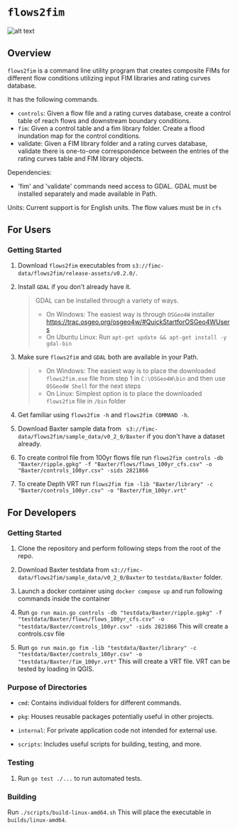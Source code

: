 # `flows2fim`
![alt text](image.png)
## Overview
`flows2fim` is a command line utility program that creates composite FIMs for different flow conditions utilizing input FIM libraries and rating curves database.

It has the following commands.
 - `controls`: Given a flow file and a rating curves database, create a control table of reach flows and downstream boundary conditions.
 - `fim`: Given a control table and a fim library folder. Create a flood inundation map for the control conditions.
  - validate: Given a FIM library folder and a rating curves database, validate there is one-to-one correspondence between the entries of the rating curves table and FIM library objects.

Dependencies:
 - 'fim' and 'validate' commands need access to GDAL. GDAL must be installed separately and made available in Path.

Units:
Current support is for English units. The flow values must be in `cfs`

## For Users

### Getting Started

1. Download `flows2fim` executables from `s3://fimc-data/flows2fim/release-assets/v0.2.0/`.

1. Install `GDAL` if you don't already have it.
   > GDAL can be installed through a variety of ways.
   > - On Windows: The easiest way is through `OSGeo4W` installer https://trac.osgeo.org/osgeo4w/#QuickStartforOSGeo4WUsers
   > - On Ubuntu Linux: Run `apt-get update && apt-get install -y gdal-bin`

1. Make sure `flows2fim` and `GDAL` both are available in your Path.
   > - On Windows: The easiest way is to place the downloaded `flows2fim.exe` file from step 1 in `C:\OSGeo4W\bin` and then use `OSGeo4W Shell` for the next steps
   > - On Linux: Simplest option is to place the downloaded `flows2fim` file in `/bin` folder

1. Get familiar using `flows2fim -h` and `flows2fim COMMAND -h`.

1. Download Baxter sample data from ` s3://fimc-data/flows2fim/sample_data/v0_2_0/Baxter` if you don't have a dataset already.

1. To create control file from 100yr flows file run `flows2fim controls -db "Baxter/ripple.gpkg" -f "Baxter/flows/flows_100yr_cfs.csv" -o "Baxter/controls_100yr.csv" -sids 2821866`

1. To create Depth VRT run `flows2fim fim -lib "Baxter/library" -c "Baxter/controls_100yr.csv" -o "Baxter/fim_100yr.vrt"`

## For Developers

### Getting Started

1. Clone the repository and perform following steps from the root of the repo.

1. Download Baxter testdata from `s3://fimc-data/flows2fim/sample_data/v0_2_0/Baxter` to `testdata/Baxter` folder.

2. Launch a docker container using `docker compose up` and run following commands inside the container

3. Run `go run main.go controls -db "testdata/Baxter/ripple.gpkg" -f "testdata/Baxter/flows/flows_100yr_cfs.csv" -o "testdata/Baxter/controls_100yr.csv" -sids 2821866` This will create a controls.csv file

4. Run `go run main.go fim -lib "testdata/Baxter/library" -c "testdata/Baxter/controls_100yr.csv" -o "testdata/Baxter/fim_100yr.vrt"` This will create a VRT file. VRT can be tested by loading in QGIS.


### Purpose of Directories

- `cmd`: Contains individual folders for different commands.

- `pkg`: Houses reusable packages potentially useful in other projects.

- `internal`: For private application code not intended for external use.

- `scripts`: Includes useful scripts for building, testing, and more.


### Testing

1. Run `go test ./...` to run automated tests.

### Building

Run `./scripts/build-linux-amd64.sh` This will place the executable in `builds/linux-amd64`.
